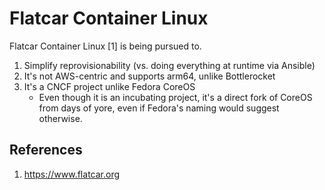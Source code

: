 # Flatcar Container Linux

Flatcar Container Linux [1] is being pursued to.

1. Simplify reprovisionability (vs. doing everything at runtime via Ansible)
2. It's not AWS-centric and supports arm64, unlike Bottlerocket
3. It's a CNCF project unlike Fedora CoreOS
   - Even though it is an incubating project, it's a direct fork of CoreOS from days of yore, even if Fedora's naming would suggest otherwise.

## References

1. https://www.flatcar.org
